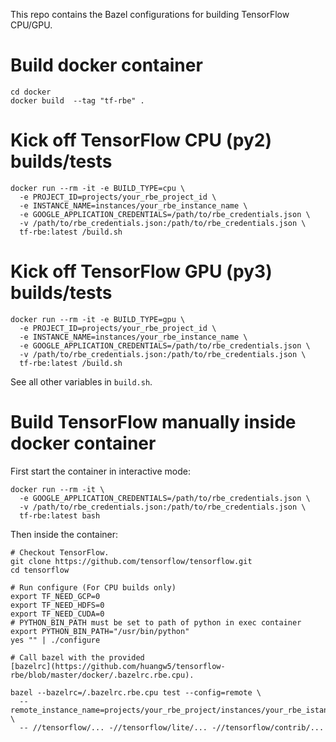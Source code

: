 This repo contains the Bazel configurations for building TensorFlow CPU/GPU.

# Build docker container

```
cd docker
docker build  --tag "tf-rbe" .
```

# Kick off TensorFlow CPU (py2) builds/tests

```
docker run --rm -it -e BUILD_TYPE=cpu \
  -e PROJECT_ID=projects/your_rbe_project_id \
  -e INSTANCE_NAME=instances/your_rbe_instance_name \
  -e GOOGLE_APPLICATION_CREDENTIALS=/path/to/rbe_credentials.json \
  -v /path/to/rbe_credentials.json:/path/to/rbe_credentials.json \
  tf-rbe:latest /build.sh
```

# Kick off TensorFlow GPU (py3) builds/tests

```
docker run --rm -it -e BUILD_TYPE=gpu \
  -e PROJECT_ID=projects/your_rbe_project_id \
  -e INSTANCE_NAME=instances/your_rbe_instance_name \
  -e GOOGLE_APPLICATION_CREDENTIALS=/path/to/rbe_credentials.json \
  -v /path/to/rbe_credentials.json:/path/to/rbe_credentials.json \
  tf-rbe:latest /build.sh
```

See all other variables in `build.sh`.

# Build TensorFlow manually inside docker container

First start the container in interactive mode:

```
docker run --rm -it \
  -e GOOGLE_APPLICATION_CREDENTIALS=/path/to/rbe_credentials.json \
  -v /path/to/rbe_credentials.json:/path/to/rbe_credentials.json \
  tf-rbe:latest bash
```

Then inside the container:

```
# Checkout TensorFlow.
git clone https://github.com/tensorflow/tensorflow.git
cd tensorflow

# Run configure (For CPU builds only)
export TF_NEED_GCP=0
export TF_NEED_HDFS=0
export TF_NEED_CUDA=0
# PYTHON_BIN_PATH must be set to path of python in exec container
export PYTHON_BIN_PATH="/usr/bin/python"
yes "" | ./configure

# Call bazel with the provided
[bazelrc](https://github.com/huangw5/tensorflow-rbe/blob/master/docker/.bazelrc.rbe.cpu).

bazel --bazelrc=/.bazelrc.rbe.cpu test --config=remote \
  --remote_instance_name=projects/your_rbe_project/instances/your_rbe_istance \
  -- //tensorflow/... -//tensorflow/lite/... -//tensorflow/contrib/...
```
